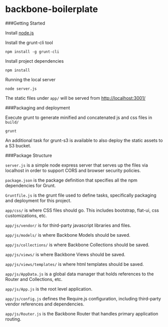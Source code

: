 backbone-boilerplate
====================

###Getting Started

Install <a href="http://nodejs.org/">node.js</a>

Install the grunt-cli tool

    npm install -g grunt-cli

Install project dependencies

    npm install

Running the local server

    node server.js

The static files under `app/` will be served from <a href="http://localhost:3001/">http://localhost:3001/</a>


###Packaging and deployment

Execute grunt to generate minified and concatenated js and css files in `build/`

    grunt
    
An additional task for grunt-s3 is available to also deploy the static assets to a S3 bucket.


###Package Structure

`server.js` is a simple node express server that serves up the files via localhost in order to support CORS and browser security policies.

`package.json` is the package definition that specifies all the npm dependencies for Grunt.

`Gruntfile.js` is the grunt file used to define tasks, specifically packaging and deployment for this project.

`app/css/` is where CSS files should go.  This includes bootstrap, flat-ui, css customizations, etc.

`app/js/vendor/` is for third-party javascript libraries and files.

`app/js/models/` is where Backbone Models should be saved.

`app/js/collections/` is where Backbone Collections should be saved.

`app/js/views/` is where Backbone Views should be saved.

`app/js/views/templates/` is where html templates should be saved.

`app/js/AppData.js` is a global data manager that holds references to the Router and Collections, etc.

`app/js/App.js` is the root level application.

`app/js/config.js` defines the Require.js configuration, including third-party vendor references and dependencies.

`app/js/Router.js` is the Backbone Router that handles primary application routing.
